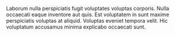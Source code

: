 Laborum nulla perspiciatis fugit voluptates voluptas corporis. Nulla occaecati eaque inventore aut quis. Est voluptatem in sunt maxime perspiciatis voluptas at aliquid. Voluptas eveniet tempora velit. Hic voluptatum accusamus minima explicabo occaecati sunt.